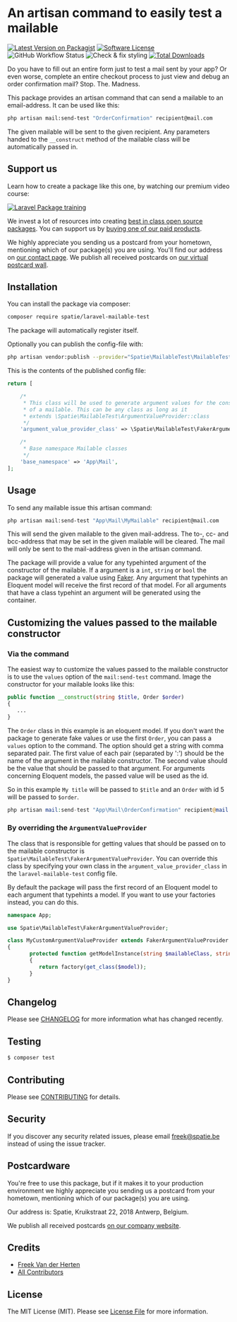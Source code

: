 # An artisan command to easily test a mailable

[![Latest Version on Packagist](https://img.shields.io/packagist/v/spatie/laravel-mailable-test.svg?style=flat-square)](https://packagist.org/packages/spatie/laravel-mailable-test)
[![Software License](https://img.shields.io/badge/license-MIT-brightgreen.svg?style=flat-square)](LICENSE.md)
![GitHub Workflow Status](https://img.shields.io/github/workflow/status/spatie/laravel-mailable-test/run-tests?label=tests)
![Check & fix styling](https://github.com/spatie/laravel-mailable-test/workflows/Check%20&%20fix%20styling/badge.svg)
[![Total Downloads](https://img.shields.io/packagist/dt/spatie/laravel-mailable-test.svg?style=flat-square)](https://packagist.org/packages/spatie/laravel-mailable-test)

Do you have to fill out an entire form just to test a mail sent by your app? Or even worse, complete an entire checkout process to just view and debug an order confirmation mail? Stop. The. Madness.

This package provides an artisan command that can send a mailable to an email-address. It can be used like this:

```bash
php artisan mail:send-test "OrderConfirmation" recipient@mail.com
```

The given mailable will be sent to the given recipient. Any parameters handed to the `__construct` method of the mailable class will be automatically passed in.

## Support us

Learn how to create a package like this one, by watching our premium video course:

[![Laravel Package training](https://spatie.be/github/package-training.jpg)](https://laravelpackage.training)

We invest a lot of resources into creating [best in class open source packages](https://spatie.be/open-source). You can support us by [buying one of our paid products](https://spatie.be/open-source/support-us).

We highly appreciate you sending us a postcard from your hometown, mentioning which of our package(s) you are using. You'll find our address on [our contact page](https://spatie.be/about-us). We publish all received postcards on [our virtual postcard wall](https://spatie.be/open-source/postcards).

## Installation

You can install the package via composer:

``` bash
composer require spatie/laravel-mailable-test
```

The package will automatically register itself.

Optionally you can publish the config-file with:

```bash
php artisan vendor:publish --provider="Spatie\MailableTest\MailableTestServiceProvider" --tag="config"
```

This is the contents of the published config file:

```php
return [

    /*
     * This class will be used to generate argument values for the constructor
     * of a mailable. This can be any class as long as it
     * extends \Spatie\MailableTest\ArgumentValueProvider::class
     */
    'argument_value_provider_class' => \Spatie\MailableTest\FakerArgumentValueProvider::class,

    /*
     * Base namespace Mailable classes
     */
    'base_namespace' => 'App\Mail',
];
```

## Usage

To send any mailable issue this artisan command:

```bash
php artisan mail:send-test "App\Mail\MyMailable" recipient@mail.com
```

This will send the given mailable to the given mail-address. The to-, cc- and bcc-address that may be set in the given mailable will be cleared. The mail will only be sent to the mail-address given in the artisan command.

The package will provide a value for any typehinted argument of the constructor of the mailable. If a argument is a `int`, `string` or `bool` the package will generated a value using [Faker](https://github.com/fzaninotto/Faker). Any argument that typehints an Eloquent model will receive the first record of that model. For all arguments that have a class typehint an argument will be generated using the container.

## Customizing the values passed to the mailable constructor

### Via the command

The easiest way to customize the values passed to the mailable constructor is to use the `values` option of the `mail:send-test` command.  Image the constructor for your mailable looks like this:

```php
public function __construct(string $title, Order $order) 
{
   ...
}
```

The `Order` class in this example is an eloquent model. If you don't want the package to generate fake values or use the first `Order`, you can pass a `values` option to the command. The option should get a string with comma separated pair. The first value of each pair (separated by ':') should be the name of the argument in the mailable constructor. The second value should be the value that should be passed to that argument. For arguments concerning Eloquent models, the passed value will be used as the id.

So in this example `My title` will be passed to `$title` and an `Order` with id 5 will be passed to `$order`.

```php
php artisan mail:send-test "App\Mail\OrderConfirmation" recipient@mail.com --values="title:My title,order:5"
```

### By overriding the `ArgumentValueProvider`

The class that is responsible for getting values that should be passed on to the mailable constructor is `Spatie\MailableTest\FakerArgumentValueProvider`. You can override this class by specifying your own class in the `argument_value_provider_class` in the `laravel-mailable-test` config file.

By default the package will pass the first record of an Eloquent model to each argument that typehints a model. If you want to use your factories instead, you can do this.
 
```php
namespace App;

use Spatie\MailableTest\FakerArgumentValueProvider;

class MyCustomArgumentValueProvider extends FakerArgumentValueProvider
{
       protected function getModelInstance(string $mailableClass, string $argumentName, Model $model, $id): Model
       {
          return factory(get_class($model));
       }
}
```

## Changelog

Please see [CHANGELOG](CHANGELOG.md) for more information what has changed recently.

## Testing

``` bash
$ composer test
```

## Contributing

Please see [CONTRIBUTING](CONTRIBUTING.md) for details.

## Security

If you discover any security related issues, please email freek@spatie.be instead of using the issue tracker.

## Postcardware

You're free to use this package, but if it makes it to your production environment we highly appreciate you sending us a postcard from your hometown, mentioning which of our package(s) you are using.

Our address is: Spatie, Kruikstraat 22, 2018 Antwerp, Belgium.

We publish all received postcards [on our company website](https://spatie.be/en/opensource/postcards).

## Credits

- [Freek Van der Herten](https://github.com/freekmurze)
- [All Contributors](../../contributors)

## License

The MIT License (MIT). Please see [License File](LICENSE.md) for more information.
